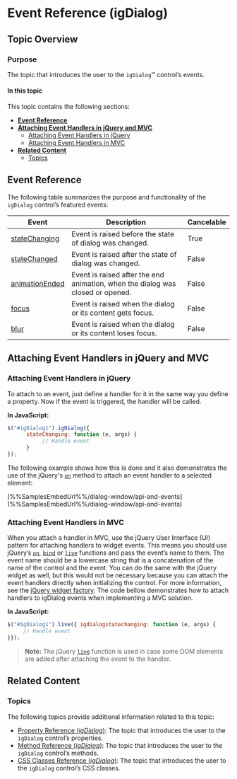 ﻿<!--
|metadata|
{
    "fileName": "igdialog-event-reference",
    "controlName": "igDialog",
    "tags": ["API","Events"]
}
|metadata|
-->

# Event Reference (igDialog)

## Topic Overview

### Purpose

The topic that introduces the user to the `igDialog`™ control’s events.

#### In this topic

This topic contains the following sections:

-   [**Event Reference**](#events)
-   [**Attaching Event Handlers in jQuery and MVC**](#attaching-handlers)
	-   [Attaching Event Handlers in jQuery](#attaching-handlers-jquery)
    -   [Attaching Event Handlers in MVC](#attaching-handlers-mvc)
-   [**Related Content**](#related-content)
    -   [Topics](#topics)



## <a id="events"></a> Event Reference

The following table summarizes the purpose and functionality of the `igDialog` control’s featured events:

Event | Description | Cancelable
------|-------------|-----------
[stateChanging](%%jQueryApiUrl%%/ui.igDialog#events:stateChanging) | Event is raised before the state of dialog was changed. | True
[stateChanged](%%jQueryApiUrl%%/ui.igDialog#events:stateChanged) | Event is raised after the state of dialog was changed. | False
[animationEnded](%%jQueryApiUrl%%/ui.igDialog#events:animationEnded) | Event is raised after the end animation, when the dialog was closed or opened. | False
[focus](%%jQueryApiUrl%%/ui.igDialog#events:focus) | Event is raised when the dialog or its content gets focus. | False
[blur](%%jQueryApiUrl%%/ui.igDialog#events:blur) | Event is raised when the dialog or its content loses focus. | False



## <a id="attaching-handlers"></a> Attaching Event Handlers in jQuery and MVC

### <a id="attaching-handlers-jquery"></a> Attaching Event Handlers in jQuery

To attach to an event, just define a handler for it in the same way you define a property. Now if the event is triggered, the handler will be called.

**In JavaScript:**

```js
$("#igDialog1").igDialog({
      stateChanging: function (e, args) {
           // Handle event  
      }
});
```

The following example shows how this is done and it also demonstrates the use of the jQuery's [`on`](http://api.jquery.com/on/) method to attach an event handler to a selected element:

<div class="embed-sample">
   [%%SamplesEmbedUrl%%/dialog-window/api-and-events](%%SamplesEmbedUrl%%/dialog-window/api-and-events)
</div>

### <a id="attaching-handlers-mvc"></a> Attaching Event Handlers in MVC

When you attach a handler in MVC, use the jQuery User Interface (UI) pattern for attaching handlers to widget events. This means you should use jQuery’s [`on`](http://api.jquery.com/on/), [`bind`](http://api.jquery.com/bind/) or [`live`](http://api.jquery.com/live/) functions and pass the event’s name to them. The event name should be a lowercase string that is a concatenation of the name of the control and the event. You can do the same with the jQuery widget as well, but this would not be necessary because you can attach the event handlers directly when initializing the control. For more information, see the [jQuery widget factory](http://wiki.jqueryui.com/w/page/12138135/Widget%20factory). The code bellow demonstrates how to attach handlers to igDialog events when implementing a MVC solution.

**In JavaScript:**

```js
$("#igDialog1").live({ igdialogstatechanging: function (e, args) {
     // Handle event  
}});
```

> **Note:** The jQuery [`live`](http://api.jquery.com/live/) function is used in case some DOM elements are added after attaching the event to the handler.

## <a id="related-content"></a> Related Content

### <a id="topics"></a> Topics

The following topics provide additional information related to this topic:

- [Property Reference (*igDialog*)](igDialog-Property-Reference.html): The topic that introduces the user to the `igDialog` control’s properties.
- [Method Reference (*igDialog*)](igDialog-Method-Reference.html): The topic that introduces the user to the `igDialog` control’s methods.
- [CSS Classes Reference (*igDialog*)](igDialog-Css-Classes-Reference.html): The topic that introduces the user to the `igDialog` control’s CSS classes.

